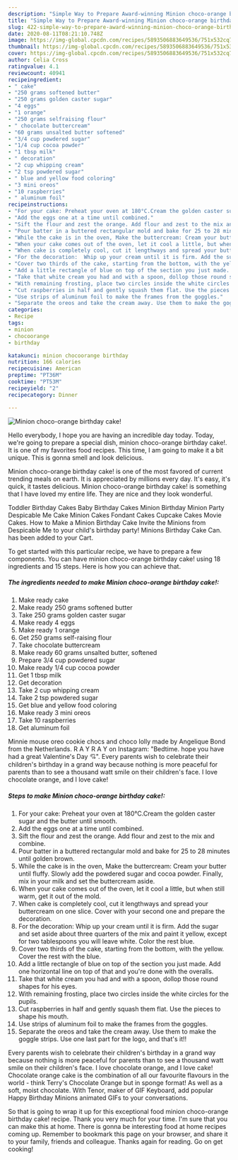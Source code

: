 ```yaml
---
description: "Simple Way to Prepare Award-winning Minion choco-orange birthday cake!"
title: "Simple Way to Prepare Award-winning Minion choco-orange birthday cake!"
slug: 422-simple-way-to-prepare-award-winning-minion-choco-orange-birthday-cake
date: 2020-08-11T08:21:10.748Z
image: https://img-global.cpcdn.com/recipes/5893506883649536/751x532cq70/minion-choco-orange-birthday-cake-recipe-main-photo.jpg
thumbnail: https://img-global.cpcdn.com/recipes/5893506883649536/751x532cq70/minion-choco-orange-birthday-cake-recipe-main-photo.jpg
cover: https://img-global.cpcdn.com/recipes/5893506883649536/751x532cq70/minion-choco-orange-birthday-cake-recipe-main-photo.jpg
author: Celia Cross
ratingvalue: 4.1
reviewcount: 40941
recipeingredient:
- " cake"
- "250 grams softened butter"
- "250 grams golden caster sugar"
- "4 eggs"
- "1 orange"
- "250 grams selfraising flour"
- " chocolate buttercream"
- "60 grams unsalted butter softened"
- "3/4 cup powdered sugar"
- "1/4 cup cocoa powder"
- "1 tbsp milk"
- " decoration"
- "2 cup whipping cream"
- "2 tsp powdered sugar"
- " blue and yellow food coloring"
- "3 mini oreos"
- "10 raspberries"
- " aluminum foil"
recipeinstructions:
- "For your cake: Preheat your oven at 180°C.Cream the golden caster sugar and the butter until smooth."
- "Add the eggs one at a time until combined."
- "Sift the flour and zest the orange. Add flour and zest to the mix and combine."
- "Pour batter in a buttered rectangular mold and bake for 25 to 28 minutes until golden brown."
- "While the cake is in the oven, Make the buttercream: Cream your butter until fluffy. Slowly add the powdered sugar and cocoa powder. Finally, mix in your milk and set the buttercream aside."
- "When your cake comes out of the oven, let it cool a little, but when still warm, get it out of the mold."
- "When cake is completely cool, cut it lengthways and spread your buttercream on one slice. Cover with your second one and prepare the decoration."
- "For the decoration:  Whip up your cream until it is firm. Add the sugar and set aside about three quarters of the mix and paint it yellow, except for two tablespoons you will leave white. Color the rest blue."
- "Cover two thirds of the cake, starting from the bottom, with the yellow. Cover the rest with the blue."
- "Add a little rectangle of blue on top of the section you just made. Add one horizontal line on top of that and you&#39;re done with the overalls."
- "Take that white cream you had and with a spoon, dollop those round shapes for his eyes."
- "With remaining frosting, place two circles inside the white circles for the pupils."
- "Cut raspberries in half and gently squash them flat. Use the pieces to shape his mouth."
- "Use strips of aluminum foil to make the frames from the goggles."
- "Separate the oreos and take the cream away. Use them to make the goggle strips. Use one last part for the logo, and that&#39;s it!!"
categories:
- Recipe
tags:
- minion
- chocoorange
- birthday

katakunci: minion chocoorange birthday 
nutrition: 166 calories
recipecuisine: American
preptime: "PT36M"
cooktime: "PT53M"
recipeyield: "2"
recipecategory: Dinner

---
```



![Minion choco-orange birthday cake!](https://img-global.cpcdn.com/recipes/5893506883649536/751x532cq70/minion-choco-orange-birthday-cake-recipe-main-photo.jpg)

Hello everybody, I hope you are having an incredible day today. Today, we're going to prepare a special dish, minion choco-orange birthday cake!. It is one of my favorites food recipes. This time, I am going to make it a bit unique. This is gonna smell and look delicious.

Minion choco-orange birthday cake! is one of the most favored of current trending meals on earth. It is appreciated by millions every day. It's easy, it's quick, it tastes delicious. Minion choco-orange birthday cake! is something that I have loved my entire life. They are nice and they look wonderful.

Toddler Birthday Cakes Baby Birthday Cakes Minion Birthday Minion Party Despicable Me Cake Minion Cakes Fondant Cakes Cupcake Cakes Movie Cakes. How to Make a Minion Birthday Cake Invite the Minions from Despicable Me to your child&#39;s birthday party! Minions Birthday Cake Can. has been added to your Cart.


To get started with this particular recipe, we have to prepare a few components. You can have minion choco-orange birthday cake! using 18 ingredients and 15 steps. Here is how you can achieve that.

<!--inarticleads1-->

##### The ingredients needed to make Minion choco-orange birthday cake!:

1. Make ready  cake
1. Make ready 250 grams softened butter
1. Take 250 grams golden caster sugar
1. Make ready 4 eggs
1. Make ready 1 orange
1. Get 250 grams self-raising flour
1. Take  chocolate buttercream
1. Make ready 60 grams unsalted butter, softened
1. Prepare 3/4 cup powdered sugar
1. Make ready 1/4 cup cocoa powder
1. Get 1 tbsp milk
1. Get  decoration
1. Take 2 cup whipping cream
1. Take 2 tsp powdered sugar
1. Get  blue and yellow food coloring
1. Make ready 3 mini oreos
1. Take 10 raspberries
1. Get  aluminum foil


Minnie mouse oreo cookie chocs and choco lolly made by Angelique Bond from the Netherlands. R A Y R A Y on Instagram: &#34;Bedtime. hope you have had a great Valentine&#39;s Day 💘&#34;. Every parents wish to celebrate their children&#39;s birthday in a grand way because nothing is more peaceful for parents than to see a thousand watt smile on their children&#39;s face. I love chocolate orange, and I love cake! 

<!--inarticleads2-->

##### Steps to make Minion choco-orange birthday cake!:

1. For your cake: Preheat your oven at 180°C.Cream the golden caster sugar and the butter until smooth.
1. Add the eggs one at a time until combined.
1. Sift the flour and zest the orange. Add flour and zest to the mix and combine.
1. Pour batter in a buttered rectangular mold and bake for 25 to 28 minutes until golden brown.
1. While the cake is in the oven, Make the buttercream: Cream your butter until fluffy. Slowly add the powdered sugar and cocoa powder. Finally, mix in your milk and set the buttercream aside.
1. When your cake comes out of the oven, let it cool a little, but when still warm, get it out of the mold.
1. When cake is completely cool, cut it lengthways and spread your buttercream on one slice. Cover with your second one and prepare the decoration.
1. For the decoration:  Whip up your cream until it is firm. Add the sugar and set aside about three quarters of the mix and paint it yellow, except for two tablespoons you will leave white. Color the rest blue.
1. Cover two thirds of the cake, starting from the bottom, with the yellow. Cover the rest with the blue.
1. Add a little rectangle of blue on top of the section you just made. Add one horizontal line on top of that and you&#39;re done with the overalls.
1. Take that white cream you had and with a spoon, dollop those round shapes for his eyes.
1. With remaining frosting, place two circles inside the white circles for the pupils.
1. Cut raspberries in half and gently squash them flat. Use the pieces to shape his mouth.
1. Use strips of aluminum foil to make the frames from the goggles.
1. Separate the oreos and take the cream away. Use them to make the goggle strips. Use one last part for the logo, and that&#39;s it!!


Every parents wish to celebrate their children&#39;s birthday in a grand way because nothing is more peaceful for parents than to see a thousand watt smile on their children&#39;s face. I love chocolate orange, and I love cake! Chocolate orange cake is the combination of all our favourite flavours in the world - think Terry&#39;s Chocolate Orange but in sponge format! As well as a soft, moist chocolate. With Tenor, maker of GIF Keyboard, add popular Happy Birthday Minions animated GIFs to your conversations. 

So that is going to wrap it up for this exceptional food minion choco-orange birthday cake! recipe. Thank you very much for your time. I'm sure that you can make this at home. There is gonna be interesting food at home recipes coming up. Remember to bookmark this page on your browser, and share it to your family, friends and colleague. Thanks again for reading. Go on get cooking!
